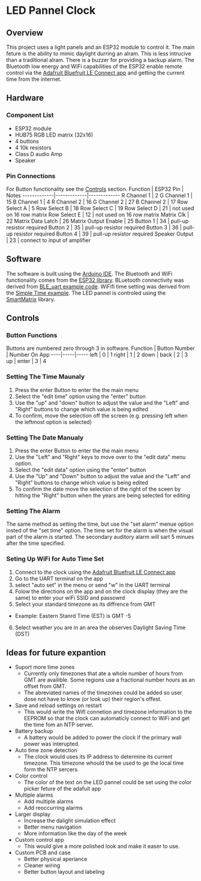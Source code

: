 # LED Pannel Clock
## Overview
This project uses a light panels and an ESP32 module to control it. The main feture is the ability to mimic daylight durring an alram. This is less intrucive than a traditional alram. There is a buzzer for providing a backup alarm. The Bluetooth low energy and WiFi capabilities of the ESP32 enable remote control via the [Adafruit Bluefruit LE Connect app](https://learn.adafruit.com/bluefruit-le-connect) and getting the current time from the internet.
## Hardware
### Component List
* ESP32 module
* HUB75 RGB LED matrix (32x16)
* 4 buttons
* 4 10k resistors
* Class D audio Amp
* Speaker
### Pin Connections
For Button functionality see the [Controls](##Controls) section.
Function | ESP32 Pin | Notes
-------------|-------------|-------------
R Channel 1 | 2
G Channel 1 | 15
B Channel 1 | 4
R Channel 2 | 16
G Channel 2 | 27
B Channel 2 | 17
Row Select A | 5
Row Select B | 18
Row Select C | 19
Row Select D | 21 | not used on 16 row matrix
Row Select E | 12 | not used on 16 row matrix
Matrix Clk | 22
Matrix Data Latch | 26
Matrix Output Enable | 25
Button 1 | 34 | pull-up resistor required
Button 2 | 35 | pull-up resistor required
Button 3 | 36 | pull-up resistor required
Button 4 | 39 | pull-up resistor required
Speaker Output | 23 | connect to input of amplifier
## Software
The software is built using the [Arduino IDE](https://www.arduino.cc/en/software). The Bluetooth and WiFi functionality comes from the [ESP32 library](https://github.com/espressif/arduino-esp32). BLuetooth connectivity was derived from [BLE_uart example code](https://github.com/espressif/arduino-esp32/tree/master/libraries/BLE/examples/BLE_uart). WiFifi time setting was derived from the [Simple Time example](https://github.com/espressif/arduino-esp32/blob/master/libraries/ESP32/examples/Time/SimpleTime/SimpleTime.ino). The LED pannel is controled using the [SmartMatrix](https://github.com/pixelmatix/SmartMatrix) library.
## Controls
### Button Functions
Buttons are numbered zero through 3 in software.
Function | Button Number | Number On App
----|-----|-----
left | 0 | 1
right | 1 | 2
down | back | 2 | 3
up | enter | 3 | 4
### Setting The Time Maunaly
1. Press the enter Button to enter the the main menu
2. Select the "edit time" option using the "enter" button
3. Use the "up" and "down" button to adjust the value and the "Left" and "Right" buttons to change which value is being edited
4. To confirm, move the selection off the screen (e.g. pressing left when the leftmost option is selected)
### Setting The Date Manualy
1. Press the enter Button to enter the the main menu
2. Use the "Left" and "Right" keys to move over to the "edit data" menu option.
3. Select the "edit data" option using the "enter" button
4. Use the "Up" and "Down" button to adjust the value and the "Left" and "Right" buttons to change which value is being edited
5. To confirm the date move the selection of the right of the sceen by hitting the "Right" button when the years are being selected for editing
### Setting The Alarm
The same method as setting the time, but use the "set alarm" menue option insted of the "set time" option. The time set for the alarm is when the visual part of the alarm is started. The secondary auditory alarm will sart 5 minues after the time specified.
### Seting Up WiFi for Auto Time Set
1. Connect to the clock using the [Adafruit Bluefruit LE Connect app](https://learn.adafruit.com/bluefruit-le-connect)
2. Go to the UART terminal on the app
3. select "auto set" in the menu or send "w" in the UART terminal
4. Folow the directions on the app and on the clock display (they are the same) to enter your wiFi SSID and passowrd
5. Select your standard timezone as its diffrence from GMT
  * Example: Eastern Stanrd Time (EST) is GMT -5
6. Select weather you are in an area the observes Daylight Saving Time (DST)
## Ideas for future expantion
* Suport more time zones
  * Currently only timezones that ate a whole number of hours from GMT are availible. Some regions use a fractional number hours as an offset from GMT.
  * The abreviated names of the timezones could be added so user dose not have to know (or look up) their region's offest.
* Save and reload settings on restart
  * This would write the WifI connetion and timezone information to the EEPROM so that the clock can automaticly connect to WiFi and get the time fom an NTP server.
* Battery backup
  * A battery would be added to power the clock if the primary wall power was interupted.
* Auto time zone detection
  * The clock would uses its IP address to determine its current timezone. This timezone whould the be used to ge the local time form the NTP sercers.
* Color control
  * The color of the text on the LED pannel could be set using the color picker feture of the adafuit app
* Multiple alarms
  * Add multiple alarms
  * Add reoccurring alarms
* Larger display
  * Increase the dalight simulation effect
  * Better menu navigation
  * More information like the day of the week
* Custom control app
  * This would give a more polished look and make it easer to use.
* Custom PCB and case
  * Better physical aperiance
  * Cleaner wiring
  * Better button layout and labeling
